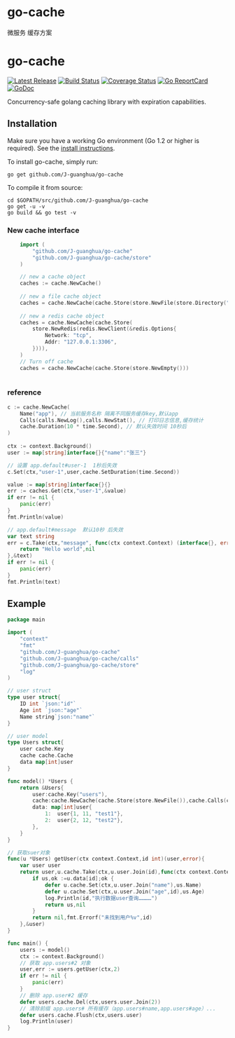 # go-cache
微服务 缓存方案


# go-cache

[![Latest Release](https://img.shields.io/github/release/muesli/cache2go.svg)](https://github.com/muesli/cache2go/releases)
[![Build Status](https://github.com/muesli/cache2go/workflows/build/badge.svg)](https://github.com/muesli/cache2go/actions)
[![Coverage Status](https://coveralls.io/repos/github/muesli/cache2go/badge.svg?branch=master)](https://coveralls.io/github/muesli/cache2go?branch=master)
[![Go ReportCard](https://goreportcard.com/badge/muesli/cache2go)](https://goreportcard.com/report/muesli/cache2go)
[![GoDoc](https://godoc.org/github.com/golang/gddo?status.svg)](https://pkg.go.dev/github.com/muesli/cache2go)

Concurrency-safe golang caching library with expiration capabilities.

## Installation

Make sure you have a working Go environment (Go 1.2 or higher is required).
See the [install instructions](https://golang.org/doc/install.html).

To install go-cache, simply run:

    go get github.com/J-guanghua/go-cache

To compile it from source:

    cd $GOPATH/src/github.com/J-guanghua/go-cache
    go get -u -v
    go build && go test -v
### New cache interface
```go
    import (
        "github.com/J-guanghua/go-cache"
        "github.com/J-guanghua/go-cache/store"
    )

    // new a cache object
    caches := cache.NewCache()
    
    // new a file cache object
    caches = cache.NewCache(cache.Store(store.NewFile(store.Directory("./cache"))))
    
    // new a redis cache object
    caches = cache.NewCache(cache.Store(
        store.NewRedis(redis.NewClient(&redis.Options{
            Network: "tcp",
            Addr: "127.0.0.1:3306",
        }))),
    )
    // Turn off cache
    caches = cache.NewCache(cache.Store(store.NewEmpty()))
        
```
### reference
```go
c := cache.NewCache(
	Name("app"), // 当前服务名称 隔离不同服务缓存key,默认app
	Calls(calls.NewLog(),calls.NewStat(), // 打印日志信息,缓存统计
	cache.Duration(10 * time.Second), // 默认失效时间 10秒后
)
	
ctx := context.Background()
user := map[string]interface{}{"name":"张三"}

// 设置 app.default#user-1  1秒后失效
c.Set(ctx,"user-1",user,cache.SetDuration(time.Second))

value := map[string]interface{}{}
err := caches.Get(ctx,"user-1",&value)
if err != nil {
    panic(err)
}
fmt.Println(value)

// app.default#message  默认10秒 后失效
var text string
err = c.Take(ctx,"message", func(ctx context.Context) (interface{}, error) {
    return "Hello world",nil
},&text)
if err != nil {
    panic(err)
}
fmt.Println(text)
```
## Example
```go
package main

import (
	"context"
	"fmt"
	"github.com/J-guanghua/go-cache"
	"github.com/J-guanghua/go-cache/calls"
	"github.com/J-guanghua/go-cache/store"
	"log"
)

// user struct
type user struct{
	ID int `json:"id"`
	Age int `json:"age"`
	Name string`json:"name"`
}

// user model
type Users struct{
	user cache.Key
	cache cache.Cache
	data map[int]user
}

func model() *Users {
	return &Users{
		user:cache.Key("users"),
		cache:cache.NewCache(cache.Store(store.NewFile()),cache.Calls(calls.NewLog())),
		data: map[int]user{
			1:  user{1, 11, "test1"},
			2:  user{2, 12, "test2"},
		},
	}
}

// 获取suer对象
func(u *Users) getUser(ctx context.Context,id int)(user,error){
	var user user
	return user,u.cache.Take(ctx,u.user.Join(id),func(ctx context.Context)(interface{},error){
		if us,ok :=u.data[id];ok {
			defer u.cache.Set(ctx,u.user.Join("name"),us.Name)
			defer u.cache.Set(ctx,u.user.Join("age",id),us.Age)
			log.Println(id,"执行数据user查询…………")
			return us,nil
		}
		return nil,fmt.Errorf("未找到用户%v",id)
	},&user)
}

func main() {
	users := model()
	ctx := context.Background()
	// 获取 app.users#2 对象
	user,err := users.getUser(ctx,2)
	if err != nil {
		panic(err)
	}
	// 删除 app.user#2 缓存
	defer users.cache.Del(ctx,users.user.Join(2))
	// 清除前缀 app.users# 所有缓存（app.users#name,app.users#age）...
	defer users.cache.Flush(ctx,users.user)
	log.Println(user)
}
```

